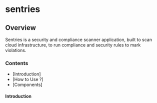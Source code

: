 # sentries

## Overview

Sentries is a security and compliance scanner application, built to scan cloud infrastructure, to run compliance and security rules to mark violations.

### Contents

* [Introduction]
* [How to Use ?]
* [Components]


<a name="Introduction"></a>
#### Introduction
